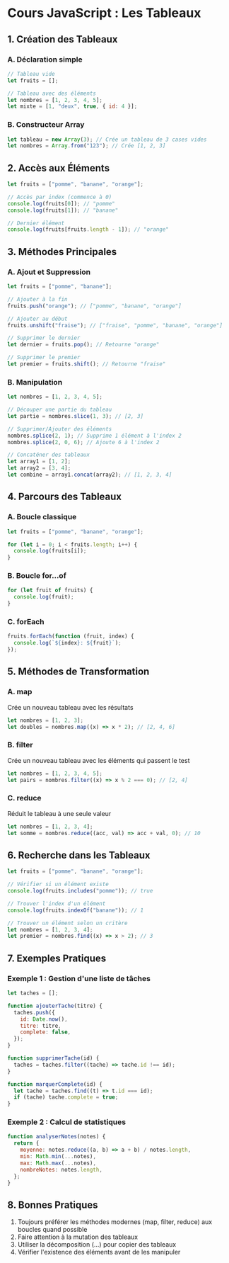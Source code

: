 # Cours JavaScript : Les Tableaux

## 1. Création des Tableaux

### A. Déclaration simple

```javascript
// Tableau vide
let fruits = [];

// Tableau avec des éléments
let nombres = [1, 2, 3, 4, 5];
let mixte = [1, "deux", true, { id: 4 }];
```

### B. Constructeur Array

```javascript
let tableau = new Array(3); // Crée un tableau de 3 cases vides
let nombres = Array.from("123"); // Crée [1, 2, 3]
```

## 2. Accès aux Éléments

```javascript
let fruits = ["pomme", "banane", "orange"];

// Accès par index (commence à 0)
console.log(fruits[0]); // "pomme"
console.log(fruits[1]); // "banane"

// Dernier élément
console.log(fruits[fruits.length - 1]); // "orange"
```

## 3. Méthodes Principales

### A. Ajout et Suppression

```javascript
let fruits = ["pomme", "banane"];

// Ajouter à la fin
fruits.push("orange"); // ["pomme", "banane", "orange"]

// Ajouter au début
fruits.unshift("fraise"); // ["fraise", "pomme", "banane", "orange"]

// Supprimer le dernier
let dernier = fruits.pop(); // Retourne "orange"

// Supprimer le premier
let premier = fruits.shift(); // Retourne "fraise"
```

### B. Manipulation

```javascript
let nombres = [1, 2, 3, 4, 5];

// Découper une partie du tableau
let partie = nombres.slice(1, 3); // [2, 3]

// Supprimer/Ajouter des éléments
nombres.splice(2, 1); // Supprime 1 élément à l'index 2
nombres.splice(2, 0, 6); // Ajoute 6 à l'index 2

// Concaténer des tableaux
let array1 = [1, 2];
let array2 = [3, 4];
let combine = array1.concat(array2); // [1, 2, 3, 4]
```

## 4. Parcours des Tableaux

### A. Boucle classique

```javascript
let fruits = ["pomme", "banane", "orange"];

for (let i = 0; i < fruits.length; i++) {
  console.log(fruits[i]);
}
```

### B. Boucle for...of

```javascript
for (let fruit of fruits) {
  console.log(fruit);
}
```

### C. forEach

```javascript
fruits.forEach(function (fruit, index) {
  console.log(`${index}: ${fruit}`);
});
```

## 5. Méthodes de Transformation

### A. map

Crée un nouveau tableau avec les résultats

```javascript
let nombres = [1, 2, 3];
let doubles = nombres.map((x) => x * 2); // [2, 4, 6]
```

### B. filter

Crée un nouveau tableau avec les éléments qui passent le test

```javascript
let nombres = [1, 2, 3, 4, 5];
let pairs = nombres.filter((x) => x % 2 === 0); // [2, 4]
```

### C. reduce

Réduit le tableau à une seule valeur

```javascript
let nombres = [1, 2, 3, 4];
let somme = nombres.reduce((acc, val) => acc + val, 0); // 10
```

## 6. Recherche dans les Tableaux

```javascript
let fruits = ["pomme", "banane", "orange"];

// Vérifier si un élément existe
console.log(fruits.includes("pomme")); // true

// Trouver l'index d'un élément
console.log(fruits.indexOf("banane")); // 1

// Trouver un élément selon un critère
let nombres = [1, 2, 3, 4];
let premier = nombres.find((x) => x > 2); // 3
```

## 7. Exemples Pratiques

### Exemple 1 : Gestion d'une liste de tâches

```javascript
let taches = [];

function ajouterTache(titre) {
  taches.push({
    id: Date.now(),
    titre: titre,
    complete: false,
  });
}

function supprimerTache(id) {
  taches = taches.filter((tache) => tache.id !== id);
}

function marquerComplete(id) {
  let tache = taches.find((t) => t.id === id);
  if (tache) tache.complete = true;
}
```

### Exemple 2 : Calcul de statistiques

```javascript
function analyserNotes(notes) {
  return {
    moyenne: notes.reduce((a, b) => a + b) / notes.length,
    min: Math.min(...notes),
    max: Math.max(...notes),
    nombreNotes: notes.length,
  };
}
```

## 8. Bonnes Pratiques

1. Toujours préférer les méthodes modernes (map, filter, reduce) aux boucles quand possible
2. Faire attention à la mutation des tableaux
3. Utiliser la décomposition (...) pour copier des tableaux
4. Vérifier l'existence des éléments avant de les manipuler
